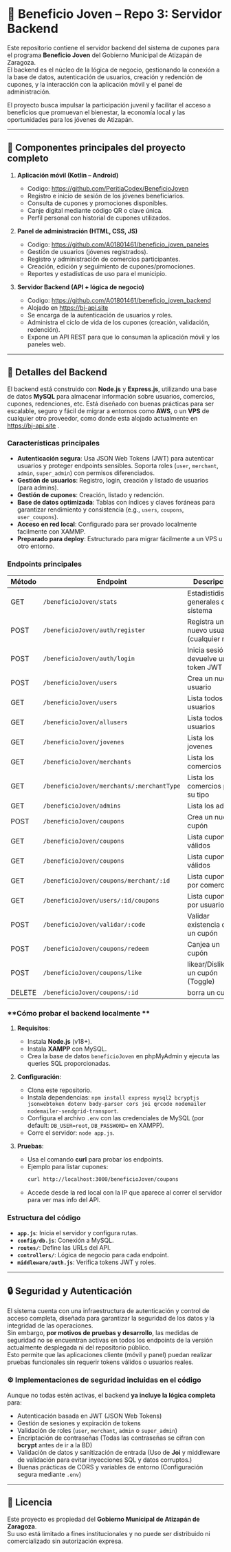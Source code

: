 # 📱 Beneficio Joven – Repo 3: Servidor Backend

Este repositorio contiene el servidor backend del sistema de cupones para el programa **Beneficio Joven** del Gobierno Municipal de Atizapán de Zaragoza.  
El backend es el núcleo de la lógica de negocio, gestionando la conexión a la base de datos, autenticación de usuarios, creación y redención de cupones, y la interacción con la aplicación móvil y el panel de administración.

El proyecto busca impulsar la participación juvenil y facilitar el acceso a beneficios que promuevan el bienestar, la economía local y las oportunidades para los jóvenes de Atizapán.

---

## 🌟 Componentes principales del proyecto completo 

1. **Aplicación móvil (Kotlin – Android)**

   - Codigo: https://github.com/PeritiaCodex/BeneficioJoven
   - Registro e inicio de sesión de los jóvenes beneficiarios.
   - Consulta de cupones y promociones disponibles.
   - Canje digital mediante código QR o clave única.
   - Perfil personal con historial de cupones utilizados.

2. **Panel de administración (HTML, CSS, JS)**

   - Codigo: https://github.com/A01801461/beneficio_joven_paneles
   - Gestión de usuarios (jóvenes registrados).
   - Registro y administración de comercios participantes.
   - Creación, edición y seguimiento de cupones/promociones.
   - Reportes y estadísticas de uso para el municipio.
  
3. **Servidor Backend (API + lógica de negocio)**

   - Codigo: https://github.com/A01801461/beneficio_joven_backend
   - Alojado en https://bj-api.site
   - Se encarga de la autenticación de usuarios y roles.
   - Administra el ciclo de vida de los cupones (creación, validación, redención).
   - Expone un API REST para que lo consuman la aplicación móvil y los paneles web.

---

## 🚀 Detalles del Backend

El backend está construido con **Node.js** y **Express.js**, utilizando una base de datos **MySQL** para almacenar información sobre usuarios, comercios, cupones, redenciones, etc. Está diseñado con buenas prácticas para ser escalable, seguro y fácil de migrar a entornos como **AWS**, o un **VPS** de cualquier otro proveedor, como donde esta alojado actualmente en https://bj-api.site .

### **Características principales**
- **Autenticación segura**: Usa JSON Web Tokens (JWT) para autenticar usuarios y proteger endpoints sensibles. Soporta roles (`user`, `merchant`, `admin`, `super_admin`) con permisos diferenciados.
- **Gestión de usuarios**: Registro, login, creación y listado de usuarios (para admins).
- **Gestión de cupones**: Creación, listado y redención.
- **Base de datos optimizada**: Tablas con índices y claves foráneas para garantizar rendimiento y consistencia (e.g., `users`, `coupons`, `user_coupons`).
- **Acceso en red local**: Configurado para ser provado localmente facilmente con XAMMP.
- **Preparado para deploy**: Estructurado para migrar fácilmente a un VPS u otro entorno.

### **Endpoints principales**
| Método | Endpoint                  | Descripción                              |
|--------|---------------------------|------------------------------------------|
| GET    | `/beneficioJoven/stats`      | Estadistidisticas generales del sistema |
| POST   | `/beneficioJoven/auth/register`      | Registra un nuevo usuario (cualquier rol) |
| POST   | `/beneficioJoven/auth/login`         | Inicia sesión y devuelve un token JWT    |
| POST   | `/beneficioJoven/users`              | Crea un nuevo usuario      |
| GET    | `/beneficioJoven/users`              | Lista todos los usuarios   |
| GET    | `/beneficioJoven/allusers`           | Lista todos los usuarios   |
| GET    | `/beneficioJoven/jovenes`            | Lista los jovenes    |
| GET    | `/beneficioJoven/merchants`          | Lista los comercios  |
| GET    | `/beneficioJoven/merchants/:merchantType` | Lista los comercios por su tipo |
| GET    | `/beneficioJoven/admins`             | Lista los admins     |
| POST   | `/beneficioJoven/coupons`            | Crea un nuevo cupón           |
| GET    | `/beneficioJoven/coupons`            | Lista cupones válidos         |
| GET    | `/beneficioJoven/coupons`            | Lista cupones válidos         |
| GET    | `/beneficioJoven/coupons/merchant/:id` | Lista cupones por comercio    |
| GET    | `/beneficioJoven/users/:id/coupons`    | Lista cupones por usuario     |
| POST   | `/beneficioJoven/validar/:code`     | Validar existencia de un cupón   |
| POST   | `/beneficioJoven/coupons/redeem`     | Canjea un cupón                 |
| POST   | `/beneficioJoven/coupons/like`       | likear/Dislikear un cupón (Toggle)  |
| DELETE | `/beneficioJoven/coupons/:id`        | borra un cupón                  |

### **Cómo probar el backend localmente **

1. **Requisitos**:
   - Instala **Node.js** (v18+).
   - Instala **XAMPP** con MySQL.
   - Crea la base de datos `beneficioJoven` en phpMyAdmin y ejecuta las queries SQL proporcionadas.

2. **Configuración**:
   - Clona este repositorio.
   - Instala dependencias: `npm install express mysql2 bcryptjs jsonwebtoken dotenv body-parser cors joi qrcode nodemailer nodemailer-sendgrid-transport`.
   - Configura el archivo `.env` con las credenciales de MySQL (por default: `DB_USER=root`, `DB_PASSWORD=` en XAMPP).
   - Corre el servidor: `node app.js`.

3. **Pruebas**:
   - Usa el comando **curl** para probar los endpoints.
   - Ejemplo para listar cupones:
     ```bash
     curl http://localhost:3000/beneficioJoven/coupons
     ```
   - Accede desde la red local con la IP que aparece al correr el servidor para ver mas info del API.

### **Estructura del código**
- **`app.js`**: Inicia el servidor y configura rutas.
- **`config/db.js`**: Conexión a MySQL.
- **`routes/`**: Define las URLs del API.
- **`controllers/`**: Lógica de negocio para cada endpoint.
- **`middleware/auth.js`**: Verifica tokens JWT y roles.

---

## 🔒 Seguridad y Autenticación

El sistema cuenta con una infraestructura de autenticación y control de acceso completa, diseñada para garantizar la seguridad de los datos y la integridad de las operaciones.  
Sin embargo, **por motivos de pruebas y desarrollo**, las medidas de seguridad no se encuentran activas en todos los endpoints de la versión actualmente desplegada ni del repositorio público.  
Esto permite que las aplicaciones cliente (móvil y panel) puedan realizar pruebas funcionales sin requerir tokens válidos o usuarios reales.  

### ⚙️ Implementaciones de seguridad incluidas en el código

Aunque no todas estén activas, el backend **ya incluye la lógica completa** para:
- Autenticación basada en JWT (JSON Web Tokens)  
- Gestión de sesiones y expiración de tokens 
- Validación de roles (`user`, `merchant`, `admin` o `super_admin`)
- Encriptación de contraseñas (Todas las contraseñas se cifran con **bcrypt** antes de ir a la BD)
- Validación de datos y sanitización de entrada (Uso de **Joi** y middleware de validación para evitar inyecciones SQL y datos corruptos.) 
- Buenas prácticas de CORS y variables de entorno (Configuración segura mediante `.env`)

---

## 📄 Licencia

Este proyecto es propiedad del **Gobierno Municipal de Atizapán de Zaragoza**.  
Su uso está limitado a fines institucionales y no puede ser distribuido ni comercializado sin autorización expresa.
